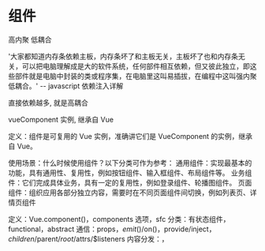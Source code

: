 # 组件

高内聚 低耦合

'大家都知道内存条依赖主板，内存条坏了和主板无关，主板坏了也和内存条无关，可以把电脑理解成是大的软件系统，任何部件相互依赖，但又彼此独立，即这些部件就是电脑中封装的类或程序集，在电脑里这叫易插拔，在编程中这叫强内聚低耦合。' -- javascript 依赖注入详解

直接依赖越多, 就是高耦合

vueComponent 实例, 继承自 Vue

定义：组件是可复用的 Vue 实例，准确讲它们是 VueComponent 的实例，继承自 Vue。

使用场景：什么时候使用组件？以下分类可作为参考：
通用组件：实现最基本的功能，具有通用性、复用性，例如按钮组件、输入框组件、布局组件等。
业务组件：它们完成具体业务，具有一定的复用性，例如登录组件、轮播图组件。
页面组件：组织应用各部分独立内容，需要时在不同页面组件间切换，例如列表页、详情页组件

定义：Vue.component()，components 选项，sfc
分类：有状态组件，functional，abstract
通信：props，$emit()/$on()，provide/inject，$children/$parent/$root/$attrs/\$listeners
内容分发：<slot>，<template>，v-slot
使用及优化：is，keep-alive，异步组件

组件的本质
vue 中的组件经历如下过程
组件配置 => VueComponent 实例 => render() => Virtual DOM=> DOM
所以组件的本质是产生虚拟 DOM

## 一般组建

一般就是有,状态/state , 组建内部维护有数据/data
有生命周期

## 函数式组建

functional:true,
render(h,context)

this.age -> context.props.age
this.\$slots.default -> context.children

有点: 小,灵活, 轻量

特征: 无状态, 无实例, 没有 this 上下文, 通过 context 传递数据
没有状态/不管理数据,
不监听
没有生命周期方法
单纯做渲染的组建
